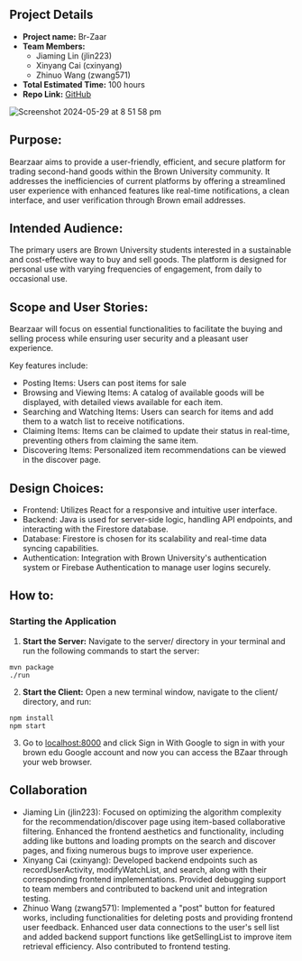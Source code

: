 
## Project Details
- **Project name:** Br-Zaar
- **Team Members:**
  - Jiaming Lin (jlin223)
  - Xinyang Cai (cxinyang)
  - Zhinuo Wang (zwang571)
- **Total Estimated Time:** 100 hours
- **Repo Link:** [GitHub](https://github.com/cs0320-s24/term-project-candice-novia-jaz)

![Screenshot 2024-05-29 at 8 51 58 pm](https://github.com/JazJaz426/br-zaar/assets/46860162/d0a3668d-64b4-4f0d-834c-b87cc5c67b5a)

## Purpose:
Bearzaar aims to provide a user-friendly, efficient, and secure platform for trading second-hand goods within the Brown University community. It addresses the inefficiencies of current platforms by offering a streamlined user experience with enhanced features like real-time notifications, a clean interface, and user verification through Brown email addresses.

## Intended Audience:
The primary users are Brown University students interested in a sustainable and cost-effective way to buy and sell goods. The platform is designed for personal use with varying frequencies of engagement, from daily to occasional use.

## Scope and User Stories:
Bearzaar will focus on essential functionalities to facilitate the buying and selling process while ensuring user security and a pleasant user experience. 

Key features include:
- Posting Items: Users can post items for sale
- Browsing and Viewing Items: A catalog of available goods will be displayed, with detailed views available for each item.
- Searching and Watching Items: Users can search for items and add them to a watch list to receive notifications.
- Claiming Items: Items can be claimed to update their status in real-time, preventing others from claiming the same item.
- Discovering Items: Personalized item recommendations can be viewed in the discover page.

## Design Choices:
- Frontend: Utilizes React for a responsive and intuitive user interface.
- Backend: Java is used for server-side logic, handling API endpoints, and interacting with the Firestore database.
- Database: Firestore is chosen for its scalability and real-time data syncing capabilities.
- Authentication: Integration with Brown University's authentication system or Firebase Authentication to manage user logins securely.

## How to:

### Starting the Application

1. **Start the Server:** Navigate to the server/ directory in your terminal and run the following commands to start the server:

```
mvn package
./run

```

2. **Start the Client:** Open a new terminal window, navigate to the client/ directory, and run:

```
npm install
npm start
```

3. Go to [localhost:8000](http://localhost:8000/) and click Sign in With Google to sign in with your brown edu Google account and now you can access the BZaar through your web browser.


## Collaboration

- Jiaming Lin (jlin223): Focused on optimizing the algorithm complexity for the recommendation/discover page using item-based collaborative filtering. Enhanced the frontend aesthetics and functionality, including adding like buttons and loading prompts on the search and discover pages, and fixing numerous bugs to improve user experience.
- Xinyang Cai (cxinyang): Developed backend endpoints such as recordUserActivity, modifyWatchList, and search, along with their corresponding frontend implementations. Provided debugging support to team members and contributed to backend unit and integration testing.
- Zhinuo Wang (zwang571): Implemented a "post" button for featured works, including functionalities for deleting posts and providing frontend user feedback. Enhanced user data connections to the user's sell list and added backend support functions like getSellingList to improve item retrieval efficiency. Also contributed to frontend testing.
